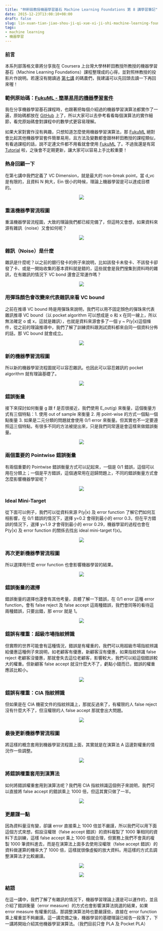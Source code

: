 ```yaml
---
title: "林軒田教授機器學習基石 Machine Learning Foundations 第 8 講學習筆記"
date: 2015-12-23T13:08:10+08:00
draft: false
slug: lin-xuan-tian-jiao-shou-ji-qi-xue-xi-ji-shi-machine-learning-foundations-di-ba-jiang-xue-xi-bi-ji
tags:
- machine learning
- 機器學習
---
```


### 前言

本系列部落格文章將分享我在 Coursera 上台灣大學林軒田教授所教授的機器學習基石（Machine Learning Foundations）課程整理成的心得，並對照林教授的投影片作說明。若還沒有閱讀過 [第七講](http://blog.fukuball.com/lin-xuan-tian-jiao-shou-ji-qi-xue-xi-ji-shi-machine-learning-foundations-di-qi-jiang-xue-xi-bi-ji/) 的碼農們，我建議可以先回頭去讀一下再回來喔！

### 範例原始碼：[FukuML - 簡單易用的機器學習套件](https://github.com/fukuball/fuku-ml)

我在分享機器學習基石課程時，也跟著把每個介紹過的機器學習演算法都實作了一遍，原始碼都放在 [GitHub](https://github.com/fukuball/fuku-ml) 上了，所以大家可以去參考看看每個演算法的實作細節，看完原始碼會對課程中的數學式更容易理解。

如果大家對實作沒有興趣，只想知道怎麼使用機器學習演算法，那 [FukuML](https://github.com/fukuball/fuku-ml) 絕對會比起其他機器學習套件簡單易用，且方法及變數都會跟林軒田教授的課程類似，有看過課程的話，說不定連文件都不用看就會使用 [FukuML](https://github.com/fukuball/fuku-ml) 了。不過我還是有寫 [Tutorial](https://github.com/fukuball/FukuML-Tutorial) 啦，之後會不定期更新，讓大家可以容易上手比較重要！

### 熱身回顧一下

在第七講中我們定義了 VC Dimension，就是最大的 non-break point，當 d_vc 是有限的，且資料 N 夠大，Ein 很小的時候，理論上機器學習是可以達成目標的。

<p style="text-align:center">
    <img src="http://static.obeobe.com/image/blog-image/Machine-Learning-Foundations-8-1.png">
</p>

### 重溫機器學習流程圖

重溫機器學習流程圖，大致的理論我們都已經完備了，但這時又會想，如果資料來源有雜訊（noise）又會如何呢？

<p style="text-align:center">
    <img src="http://static.obeobe.com/image/blog-image/Machine-Learning-Foundations-8-2.png">
</p>

### 雜訊（Noise）是什麼

雜訊是什麼呢？以之前的銀行發卡的例子來說明，比如該發卡未發卡、不該發卡卻發了卡、或是一開始收集的基本資料就是錯的，這些就會是我們搜集到資料時的雜訊，在有雜訊的情況下 VC bond 還會正常運作嗎？

<p style="text-align:center">
    <img src="http://static.obeobe.com/image/blog-image/Machine-Learning-Foundations-8-3.png">
</p>

### 用彈珠顏色會改變來代表雜訊來看 VC bound

之前在推導 VC bound 時是用彈珠來說明，我們可以用不固定顏色的彈珠來代表雜訊推導 VC bound（以 pocket algorithm 可以想成是 o 和 x 在同一線上，所以無法確定 o 或 x，這就是雜訊），也就是資料來源會多了一個 y ~ P(y|x)這個條件，從之前的理論推導中，我們了解了訓練資料跟測試資料都來自同一個資料分佈的話，那 VC bound 就會成立。

<p style="text-align:center">
    <img src="http://static.obeobe.com/image/blog-image/Machine-Learning-Foundations-8-4.png">
</p>

### 新的機器學習流程圖

所以新的機器學習流程圖就可以容忍雜訊。也因此可以容忍雜訊的 pocket algorithm 就有理論基礎了。

<p style="text-align:center">
    <img src="http://static.obeobe.com/image/blog-image/Machine-Learning-Foundations-8-5.png">
</p>

### 錯誤衡量

接下來探討如何衡量 g 跟 f 是否很接近，我們使用 E_out(g) 來衡量，這個衡量方式有三個特點：1. 使用 out of sample 來衡量 2. 用 point-wise 的方式一個點一個點衡量 3. 如果是二元分類的問題就會使用 0/1 error 來衡量。但其實也不一定要遵照這三個特點，有很多不同的方法被提出來，只是我們同常還是會這樣來做錯誤衡量。

<p style="text-align:center">
    <img src="http://static.obeobe.com/image/blog-image/Machine-Learning-Foundations-8-6.png">
</p>

### 兩個重要的 Pointwise 錯誤衡量

有兩個重要的 Pointwise 錯誤衡量方式可以記起來，一個是 0/1 錯誤，這個可以用在分類上；一個是平方錯誤，這個通常用在迴歸問題上，不同的錯誤衡量方式會怎麼影響機器學習呢？

<p style="text-align:center">
    <img src="http://static.obeobe.com/image/blog-image/Machine-Learning-Foundations-8-8.png">
</p>

### Ideal Mini-Target

從下面可以例子，我們可以從資料來源 P(y|x) 及 error function 了解它們如何互相影響，在 0/1 錯誤的情況下，選擇 y=0.2 會得到最小的 error 0.3，但在平方錯誤的情況下，選擇 y=1.9 才會得到最小的 error 0.29，機器學習的過程也會在 P(y|x) 及 error function 的關係去找出 ideal mini-target f(x)。

<p style="text-align:center">
    <img src="http://static.obeobe.com/image/blog-image/Machine-Learning-Foundations-8-9.png">
</p>

### 再次更新機器學習流程圖

所以選擇用什麼 error function 也會影響機器學習的結果。

<p style="text-align:center">
    <img src="http://static.obeobe.com/image/blog-image/Machine-Learning-Foundations-8-10.png">
</p>

### 錯誤衡量的選擇

錯誤衡量的選擇也還會有其他考量，具體了解一下錯誤，在 0/1 error 這種 error function，會有 false reject 及 false accept 這兩種錯誤，我們會同等的看待這兩種錯誤，只要出錯，那 error 就是 1。

<p style="text-align:center">
    <img src="http://static.obeobe.com/image/blog-image/Machine-Learning-Foundations-8-11.png">
</p>

### 錯誤有權重：超級市場指紋辨識

但實際的世界可能會有這種情況，錯誤是有權重的，我們可以用超級市場指紋辨識給優惠這種例子來說明，如老顧客有優惠，新顧客沒有優惠，如果指紋辨識 false reject 老顧客沒優惠，那就會失去這位老顧客，影響較大，我們可以給這個錯誤較大的權重。但新顧客 false accept 就沒什麼大不了，虧點小錢而已，錯誤的權重應該比較小。

<p style="text-align:center">
    <img src="http://static.obeobe.com/image/blog-image/Machine-Learning-Foundations-8-12.png">
</p>

### 錯誤有權重：CIA 指紋辨識

但如果是在 CIA 機密文件的指紋辨識上，那就反過來了，有權限的人 false reject 沒有什麼大不了，但沒權限的人 false accept 那就會出大問題。

<p style="text-align:center">
    <img src="http://static.obeobe.com/image/blog-image/Machine-Learning-Foundations-8-13.png">
</p>

### 最後更新機器學習流程圖

將這樣的概念套用到機器學習流程圖上面，其實就是在演算法 A 這邊對權重的情況作一些調整。

<p style="text-align:center">
    <img src="http://static.obeobe.com/image/blog-image/Machine-Learning-Foundations-8-14.png">
</p>

### 將錯誤權重套用到演算法

如何將錯誤權重套用到演算法呢？我們用 CIA 指紋辨識這個例子來說明，我們可以直接將 false accept 的錯誤乘上 1000 倍，但這其實只做了一半。

<p style="text-align:center">
    <img src="http://static.obeobe.com/image/blog-image/Machine-Learning-Foundations-8-15.png">
</p>

### 更嚴謹一點

因為資料量沒有變，卻讓 error 直接乘上 1000 倍並不嚴謹，所以我們可以用下面這個方式來想，假設沒權限（false accept 錯誤）的資料複製了 1000 筆相同的資料下去訓練，這樣 false accept 乘上 1000 倍就合理，但實務上我們不會真的複製 1000 筆資料進去，而是在演算法上面多去使用沒權限（false accept 錯誤）的資料做運算的機率大了 1000 倍，這樣就很像虛擬的放大資料。用這樣的方式去調整演算法才比較嚴謹。

<p style="text-align:center">
    <img src="http://static.obeobe.com/image/blog-image/Machine-Learning-Foundations-8-17.png">
</p>

<p style="text-align:center">
    <img src="http://static.obeobe.com/image/blog-image/Machine-Learning-Foundations-8-18.png">
</p>

### 結語

在這一講中，我們了解了有雜訊的情況下，機器學習理論上還是可以運作的，並且介紹了錯誤衡量（error measure）的方式也會影響演算法挑選的結果，如果 error measure 有權重的話，那調整演算法時也要嚴謹些，直接在 error function 乘上權重並不夠嚴謹。這一講完備之後，機器學習的基礎理論已經告一段落了，下一講將開始介紹其他機器學習演算法。（我們目前只會 PLA 及 Pocket PLA）
